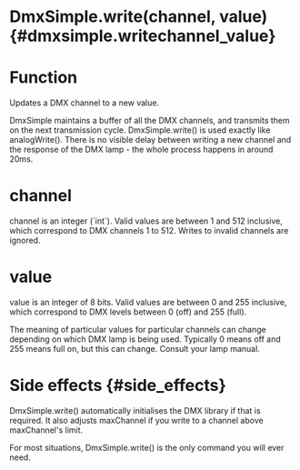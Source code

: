 # DmxSimple.write(channel, value) {#dmxsimple.writechannel_value}

# Function

Updates a DMX channel to a new value.

DmxSimple maintains a buffer of all the DMX channels, and transmits them
on the next transmission cycle. DmxSimple.write() is used exactly like
analogWrite(). There is no visible delay between writing a new channel
and the response of the DMX lamp - the whole process happens in around
20ms.

# channel

channel is an integer (\`int\`). Valid values are between 1 and 512
inclusive, which correspond to DMX channels 1 to 512. Writes to invalid
channels are ignored.

# value

value is an integer of 8 bits. Valid values are between 0 and 255
inclusive, which correspond to DMX levels between 0 (off) and 255
(full).

The meaning of particular values for particular channels can change
depending on which DMX lamp is being used. Typically 0 means off and 255
means full on, but this can change. Consult your lamp manual.

# Side effects {#side_effects}

DmxSimple.write() automatically initialises the DMX library if that is
required. It also adjusts maxChannel if you write to a channel above
maxChannel\'s limit.

For most situations, DmxSimple.write() is the only command you will ever
need.

